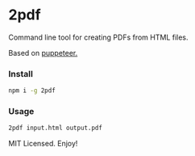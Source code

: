 # 2pdf

Command line tool for creating PDFs from HTML files.

Based on [puppeteer.](https://github.com/puppeteer/puppeteer)

### Install

```sh
npm i -g 2pdf
```

### Usage

```sh
2pdf input.html output.pdf
```

MIT Licensed. Enjoy!
